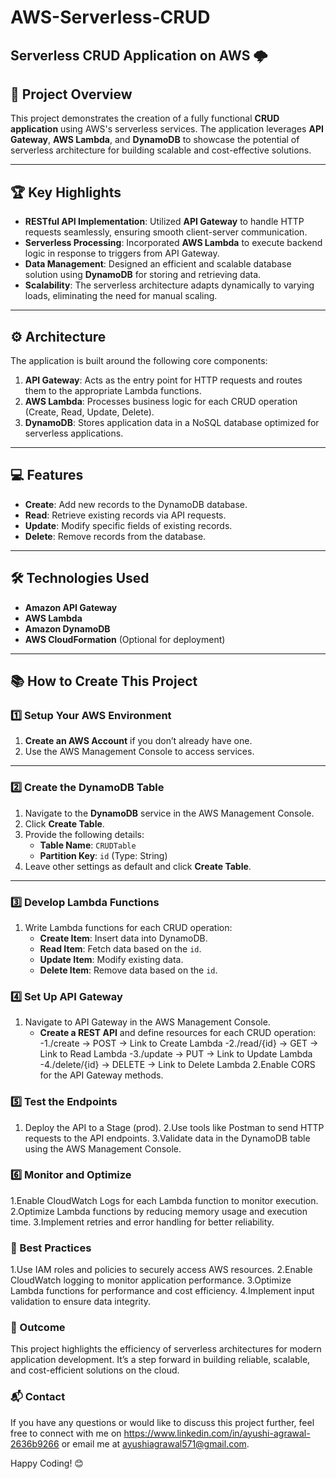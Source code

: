 # AWS-Serverless-CRUD 

## Serverless CRUD Application on AWS 🌩️  

## 🚀 Project Overview  
This project demonstrates the creation of a fully functional **CRUD application** using AWS's serverless services. The application leverages **API Gateway**, **AWS Lambda**, and **DynamoDB** to showcase the potential of serverless architecture for building scalable and cost-effective solutions.  

---

## 🏆 Key Highlights  

- **RESTful API Implementation**: Utilized **API Gateway** to handle HTTP requests seamlessly, ensuring smooth client-server communication.  
- **Serverless Processing**: Incorporated **AWS Lambda** to execute backend logic in response to triggers from API Gateway.  
- **Data Management**: Designed an efficient and scalable database solution using **DynamoDB** for storing and retrieving data.  
- **Scalability**: The serverless architecture adapts dynamically to varying loads, eliminating the need for manual scaling.  

---

## ⚙️ Architecture  
The application is built around the following core components:  

1. **API Gateway**: Acts as the entry point for HTTP requests and routes them to the appropriate Lambda functions.  
2. **AWS Lambda**: Processes business logic for each CRUD operation (Create, Read, Update, Delete).  
3. **DynamoDB**: Stores application data in a NoSQL database optimized for serverless applications.  

---

## 💻 Features  

- **Create**: Add new records to the DynamoDB database.  
- **Read**: Retrieve existing records via API requests.  
- **Update**: Modify specific fields of existing records.  
- **Delete**: Remove records from the database.  

---

## 🛠️ Technologies Used  

- **Amazon API Gateway**  
- **AWS Lambda**  
- **Amazon DynamoDB**  
- **AWS CloudFormation** (Optional for deployment)  

---

## 📚 How to Create This Project  

### 1️⃣ **Setup Your AWS Environment**  
1. **Create an AWS Account** if you don’t already have one.  
2. Use the AWS Management Console to access services.  

---

### 2️⃣ **Create the DynamoDB Table**  
1. Navigate to the **DynamoDB** service in the AWS Management Console.  
2. Click **Create Table**.  
3. Provide the following details:  
   - **Table Name**: `CRUDTable`  
   - **Partition Key**: `id` (Type: String)  
4. Leave other settings as default and click **Create Table**.  

---

### 3️⃣ **Develop Lambda Functions**  
1. Write Lambda functions for each CRUD operation:  
   - **Create Item**: Insert data into DynamoDB.  
   - **Read Item**: Fetch data based on the `id`.  
   - **Update Item**: Modify existing data.  
   - **Delete Item**: Remove data based on the `id`.  

### 4️⃣ Set Up API Gateway
1. Navigate to API Gateway in the AWS Management Console.
   - **Create a REST API** and define resources for each CRUD operation:
   -1./create → POST → Link to Create Lambda
   -2./read/{id} → GET → Link to Read Lambda
   -3./update → PUT → Link to Update Lambda
   -4./delete/{id} → DELETE → Link to Delete Lambda
2.Enable CORS for the API Gateway methods.

### 5️⃣ Test the Endpoints
  1. Deploy the API to a Stage (prod).
  2.Use tools like Postman to send HTTP requests to the API endpoints.
  3.Validate data in the DynamoDB table using the AWS Management Console.

### 6️⃣ Monitor and Optimize
  1.Enable CloudWatch Logs for each Lambda function to monitor execution.
  2.Optimize Lambda functions by reducing memory usage and execution time.
  3.Implement retries and error handling for better reliability.

### 🧩 Best Practices
  1.Use IAM roles and policies to securely access AWS resources.
  2.Enable CloudWatch logging to monitor application performance.
  3.Optimize Lambda functions for performance and cost efficiency.
  4.Implement input validation to ensure data integrity.

### 🌟 Outcome
This project highlights the efficiency of serverless architectures for modern application development. It’s a step forward in building reliable, scalable, and cost-efficient solutions on the cloud.

### 📬 Contact
If you have any questions or would like to discuss this project further, feel free to connect with me on https://www.linkedin.com/in/ayushi-agrawal-2636b9266 or email me at ayushiagrawal571@gmail.com.

Happy Coding! 😊
